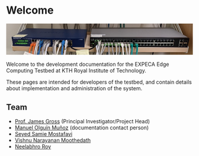 # Welcome

![header](assets/welcome_header.png)

Welcome to the development documentation for the EXPECA Edge Computing Testbed at KTH Royal Institute of Technology.

These pages are intended for developers of the testbed, and contain details about implementation and administration of the system.

## Team

- [Prof. James Gross](https://www.jamesgross.org/) (Principal Investigator/Project Head)
- [Manuel Olguín Muñoz](https://olguin.se/) (documentation contact person)
- [Seyed Samie Mostafavi](https://www.kth.se/profile/ssmos)
- [Vishnu Narayanan Moothedath](https://www.kth.se/profile/vnmo)
- [Neelabhro Roy](https://github.com/neelabhro)
